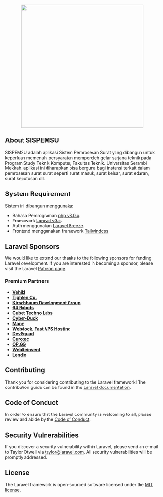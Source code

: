 <p align="center"><a href="#"><img src="https://raw.githubusercontent.com/laravel/art/master/logo-lockup/5%20SVG/2%20CMYK/1%20Full%20Color/laravel-logolockup-cmyk-red.svg" width="400"></a></p>

## About SISPEMSU

SISPEMSU adalah aplikasi Sistem Pemrosesan Surat yang dibangun untuk keperluan memenuhi persyaratan memperoleh gelar sarjana teknik pada Program Study Teknik Komputer, Fakultas Teknik. Universitas Serambi Mekkah.
aplikasi ini diharapkan bisa berguna bagi instansi terkait dalam pemrosesan surat surat seperti surat masuk, surat keluar, surat edaran, surat keputusan dll.

## System Requirement

Sistem ini dibangun menggunaka:

-   Bahasa Pemrograman [php v8.0.x](https://www.php.net/downloads.php#v8.0.21).
-   Framework [Laravel v9.x](https://laravel.com/docs/9.x/installation).
-   Auth menggunakan [Laravel Breeze](https://laravel.com/docs/9.x/starter-kits#laravel-breeze).
-   Frontend menggunakan framework [Tailwindcss](https://tailwindcss.com/)

## Laravel Sponsors

We would like to extend our thanks to the following sponsors for funding Laravel development. If you are interested in becoming a sponsor, please visit the Laravel [Patreon page](https://patreon.com/taylorotwell).

### Premium Partners

-   **[Vehikl](https://vehikl.com/)**
-   **[Tighten Co.](https://tighten.co)**
-   **[Kirschbaum Development Group](https://kirschbaumdevelopment.com)**
-   **[64 Robots](https://64robots.com)**
-   **[Cubet Techno Labs](https://cubettech.com)**
-   **[Cyber-Duck](https://cyber-duck.co.uk)**
-   **[Many](https://www.many.co.uk)**
-   **[Webdock, Fast VPS Hosting](https://www.webdock.io/en)**
-   **[DevSquad](https://devsquad.com)**
-   **[Curotec](https://www.curotec.com/services/technologies/laravel/)**
-   **[OP.GG](https://op.gg)**
-   **[WebReinvent](https://webreinvent.com/?utm_source=laravel&utm_medium=github&utm_campaign=patreon-sponsors)**
-   **[Lendio](https://lendio.com)**

## Contributing

Thank you for considering contributing to the Laravel framework! The contribution guide can be found in the [Laravel documentation](https://laravel.com/docs/contributions).

## Code of Conduct

In order to ensure that the Laravel community is welcoming to all, please review and abide by the [Code of Conduct](https://laravel.com/docs/contributions#code-of-conduct).

## Security Vulnerabilities

If you discover a security vulnerability within Laravel, please send an e-mail to Taylor Otwell via [taylor@laravel.com](mailto:taylor@laravel.com). All security vulnerabilities will be promptly addressed.

## License

The Laravel framework is open-sourced software licensed under the [MIT license](https://opensource.org/licenses/MIT).
